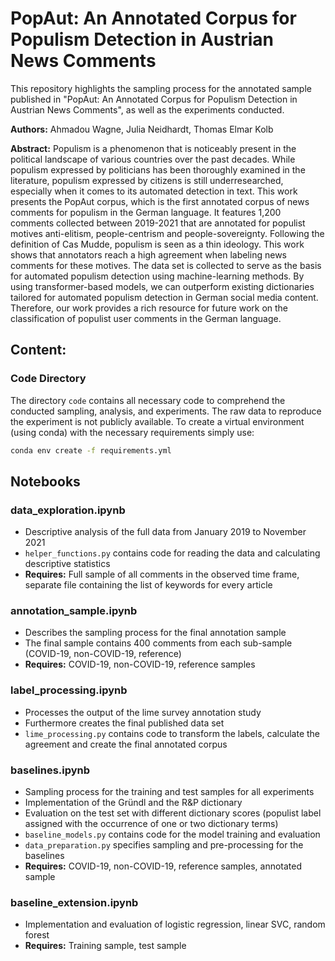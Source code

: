 # PopAut: An Annotated Corpus for Populism Detection in Austrian News Comments

This repository highlights the sampling process for the annotated sample published in "PopAut: An Annotated Corpus for Populism Detection in Austrian News Comments", as well as the experiments conducted.

**Authors:** Ahmadou Wagne, Julia Neidhardt, Thomas Elmar Kolb

**Abstract:** Populism is a phenomenon that is noticeably present in the political landscape of various countries over the past decades. While populism expressed by politicians has been thoroughly examined in the literature, populism expressed by citizens is still underresearched, especially when it comes to its automated detection in text. This work presents the PopAut corpus, which is the first annotated corpus of news comments for populism in the German language. It features 1,200 comments collected between 2019-2021 that are annotated for populist motives anti-elitism, people-centrism and people-sovereignty. Following the definition of Cas Mudde, populism is seen as a thin ideology. This work shows that annotators reach a high agreement when labeling news comments for these motives. The data set is collected to serve as the basis for automated populism detection using machine-learning methods. By using transformer-based models, we can outperform existing dictionaries tailored for automated populism detection in German social media content. Therefore, our work provides a rich resource for future work on the classification of populist user comments in the German language.

## Content:
### Code Directory
The directory `code` contains all necessary code to comprehend the conducted sampling, analysis, and experiments. The raw data to reproduce the experiment is not publicly available. To create a virtual environment (using conda) with the necessary requirements simply use:
```bash
conda env create -f requirements.yml
```

## Notebooks

### data_exploration.ipynb
- Descriptive analysis of the full data from January 2019 to November 2021
- `helper_functions.py` contains code for reading the data and calculating descriptive statistics
- **Requires:** Full sample of all comments in the observed time frame, separate file containing the list of keywords for every article

### annotation_sample.ipynb
- Describes the sampling process for the final annotation sample
- The final sample contains 400 comments from each sub-sample (COVID-19, non-COVID-19, reference)
- **Requires:** COVID-19, non-COVID-19, reference samples

### label_processing.ipynb
- Processes the output of the lime survey annotation study
- Furthermore creates the final published data set
- `lime_processing.py` contains code to transform the labels, calculate the agreement and create the final annotated corpus

### baselines.ipynb
- Sampling process for the training and test samples for all experiments
- Implementation of the Gründl and the R&P dictionary
- Evaluation on the test set with different dictionary scores (populist label assigned with the occurrence of one or two dictionary terms)
- `baseline_models.py` contains code for the model training and evaluation
- `data_preparation.py` specifies sampling and pre-processing for the baselines
- **Requires:** COVID-19, non-COVID-19, reference samples, annotated sample

### baseline_extension.ipynb
- Implementation and evaluation of logistic regression, linear SVC, random forest
- **Requires:** Training sample, test sample
